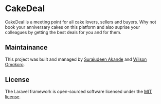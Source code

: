 # CakeDeal

CakeDeal is a meeting point for all cake lovers, sellers and buyers. Why not book your anniversary cakes on this platform and also suprise your colleagues by getting the best deals for you and for them.


## Maintainance

This project was built and managed by [Surajudeen Akande](http://github.com/andela-sakande) and [Wilson Omokoro](http://github.com/andela-womokoro).

## License

The Laravel framework is open-sourced software licensed under the [MIT license](http://opensource.org/licenses/MIT).

